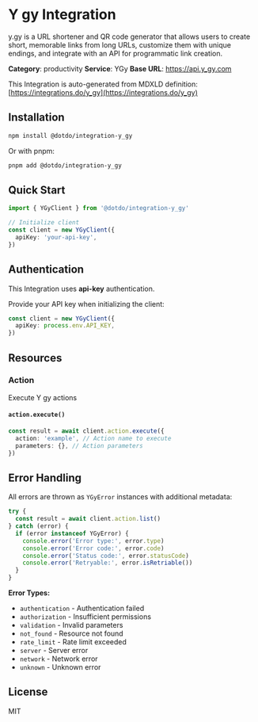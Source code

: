 # Y gy Integration

y.gy is a URL shortener and QR code generator that allows users to create short, memorable links from long URLs, customize them with unique endings, and integrate with an API for programmatic link creation.

**Category**: productivity
**Service**: YGy
**Base URL**: https://api.y_gy.com

This Integration is auto-generated from MDXLD definition: [https://integrations.do/y_gy](https://integrations.do/y_gy)

## Installation

```bash
npm install @dotdo/integration-y_gy
```

Or with pnpm:

```bash
pnpm add @dotdo/integration-y_gy
```

## Quick Start

```typescript
import { YGyClient } from '@dotdo/integration-y_gy'

// Initialize client
const client = new YGyClient({
  apiKey: 'your-api-key',
})
```

## Authentication

This Integration uses **api-key** authentication.

Provide your API key when initializing the client:

```typescript
const client = new YGyClient({
  apiKey: process.env.API_KEY,
})
```

## Resources

### Action

Execute Y gy actions

#### `action.execute()`

```typescript
const result = await client.action.execute({
  action: 'example', // Action name to execute
  parameters: {}, // Action parameters
})
```

## Error Handling

All errors are thrown as `YGyError` instances with additional metadata:

```typescript
try {
  const result = await client.action.list()
} catch (error) {
  if (error instanceof YGyError) {
    console.error('Error type:', error.type)
    console.error('Error code:', error.code)
    console.error('Status code:', error.statusCode)
    console.error('Retryable:', error.isRetriable())
  }
}
```

**Error Types:**

- `authentication` - Authentication failed
- `authorization` - Insufficient permissions
- `validation` - Invalid parameters
- `not_found` - Resource not found
- `rate_limit` - Rate limit exceeded
- `server` - Server error
- `network` - Network error
- `unknown` - Unknown error

## License

MIT
